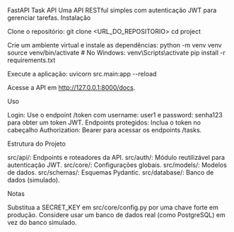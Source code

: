 FastAPI Task API
Uma API RESTful simples com autenticação JWT para gerenciar tarefas.
Instalação

Clone o repositório:
git clone <URL_DO_REPOSITORIO>
cd project

Crie um ambiente virtual e instale as dependências:
python -m venv venv
source venv/bin/activate # No Windows: venv\Scripts\activate
pip install -r requirements.txt

Execute a aplicação:
uvicorn src.main:app --reload

Acesse a API em http://127.0.0.1:8000/docs.

Uso

Login: Use o endpoint /token com username: user1 e password: senha123 para obter um token JWT.
Endpoints protegidos: Inclua o token no cabeçalho Authorization: Bearer <token> para acessar os endpoints /tasks.

Estrutura do Projeto

src/api/: Endpoints e roteadores da API.
src/auth/: Módulo reutilizável para autenticação JWT.
src/core/: Configurações globais.
src/models/: Modelos de dados.
src/schemas/: Esquemas Pydantic.
src/database/: Banco de dados (simulado).

Notas

Substitua a SECRET_KEY em src/core/config.py por uma chave forte em produção.
Considere usar um banco de dados real (como PostgreSQL) em vez do banco simulado.
